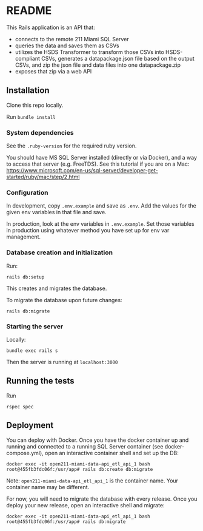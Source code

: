 # README

This Rails application is an API that:

* connects to the remote 211 Miami SQL Server
* queries the data and saves them as CSVs
* utilizes the HSDS Transformer to transform those CSVs into HSDS-compliant CSVs, generates a datapackage.json file based on the output CSVs, and zip the json file and data files into one datapackage.zip
* exposes that zip via a web API

## Installation 
Clone this repo locally.

Run `bundle install`

### System dependencies
See the `.ruby-version` for the required ruby version.

You should have MS SQL Server installed (directly or via Docker), and a way to access that server (e.g. FreeTDS). See this tutorial if you are on a Mac: https://www.microsoft.com/en-us/sql-server/developer-get-started/ruby/mac/step/2.html

### Configuration

In development, copy `.env.example` and save as `.env`. Add the values for the given env variables in that file and save.

In production, look at the env variables in `.env.example`. Set those variables in production using whatever method you have set up for env var management.

### Database creation and initialization

Run:

`rails db:setup`

This creates and migrates the database. 

To migrate the database upon future changes:

`rails db:migrate`


### Starting the server

Locally:

`bundle exec rails s`

Then the server is running at `localhost:3000` 

## Running the tests

Run 

`rspec spec`

## Deployment

You can deploy with Docker. Once you have the docker container up and running and connected to a running SQL Server container (see docker-compose.yml), open an interactive container shell and set up the DB:

```
docker exec -it open211-miami-data-api_etl_api_1 bash
root@455fb3fdc06f:/usr/app# rails db:create db:migrate
```

Note: `open211-miami-data-api_etl_api_1` is the container name. Your container name may be different.

For now, you will need to migrate the database with every release. Once you deploy your new release, open an interactive shell and migrate:

```
docker exec -it open211-miami-data-api_etl_api_1 bash
root@455fb3fdc06f:/usr/app# rails db:migrate
```
